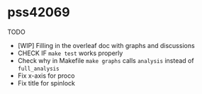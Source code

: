 # pss42069

TODO
- [WIP] Filling in the overleaf doc with graphs and discussions
- CHECK IF `make test` works properly
- Check why in Makefile `make graphs` calls `analysis` instead of `full_analysis`
- Fix x-axis for proco
- Fix title for spinlock 

